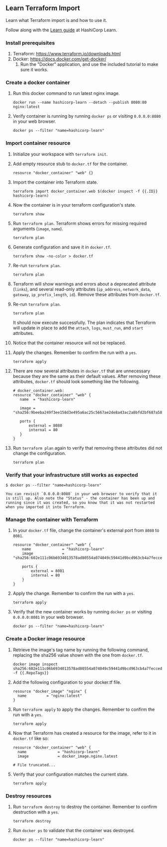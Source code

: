## Learn Terraform Import

Learn what Terraform import is and how to use it.

Follow along with the [Learn guide](https://learn.hashicorp.com/FIXME) at HashiCorp Learn.

### Install prerequisites

1. Terraform: https://www.terraform.io/downloads.html
1. Docker: https://docs.docker.com/get-docker/
    1. Run the "Docker" application, and use the included tutorial to make sure it works.

### Create a docker container

1. Run this docker command to run latest nginx image.

    ```shell
    docker run --name hashicorp-learn --detach --publish 8080:80 nginx:latest
    ```

1. Verify container is running by running `docker ps` or visiting `0.0.0.0:8080` in your web browser.
    ```shell
    docker ps --filter "name=hashicorp-learn"
    ```

### Import container resource

1. Initialize your workspace with `terraform init`.
1. Add empty resource stub to `docker.tf` for the container.

    ```hcl
    resource "docker_container" "web" {}
    ```

1. Import the container into Terraform state.

    ```shell
    terraform import docker_container.web $(docker inspect -f {{.ID}} hashicorp-learn)
    ```

1. Now the container is in your terraform configuration's state.

    ```shell
    terraform show
    ```

1. Run `terraform plan`. Terraform shows errors for missing required arguments (`image`, `name`).

    ```shell
    terraform plan
    ```

1. Generate configuration and save it in `docker.tf`.

    ```shell
    terraform show -no-color > docker.tf
    ```

1. Re-run `terraform plan`.
    ```shell
    terraform plan
    ```

1. Terraform will show warnings and errors about a deprecated attribute (`links`), and several read-only attributes (`ip_address`, `network_data`, `gateway`, `ip_prefix_length`, `id`). Remove these attributes from `docker.tf`.

1. Re-run `terraform plan`.

    ```shell
    terraform plan
    ```

    It should now execute successfully. The plan indicates that Terraform will update in place to add the `attach`, `logs`, `must_run`, and `start` attributes.

1. Notice that the container resource will not be replaced.
1. Apply the changes. Remember to confirm the run with a `yes`.

    ```shell
    terraform apply
    ```

1. There are now several attributes in `docker.tf` that are unnecessary because they are the same as their default values. After removing these attributes, `docker.tf` should look something like the following.

    ```hcl
    # docker_container.web:
    resource "docker_container" "web" {
       name  = "hashicorp-learn"

       image = "sha256:9beeba249f3ee158d3e495a6ac25c5667ae2de8a43ac2a8bfd2bf687a58c06c9"

       ports {
           external = 8080
           internal = 80
       }
    }
    ```

1. Run `terraform plan` again to verify that removing these attributes did not change the configuration.

    ```shell
    terraform plan
    ```

### Verify that your infrastructure still works as expected

```shell
$ docker ps --filter "name=hashicorp-learn"
```

    You can revisit `0.0.0.0:8080` in your web browser to verify that it is still up. Also note the "Status" - the container has been up and running since it was created, so you know that it was not restarted when you imported it into Terraform.

### Manage the container with Terraform

1. In your `docker.tf` file, change the container's external port from `8080` to `8081`.

    ```hcl
    resource "docker_container" "web" {
        name              = "hashicorp-learn"
        image             = "sha256:602e111c06b6934013578ad80554a074049c59441d9bcd963cb4a7feccede7a5"

        ports {
            external = 8081
            internal = 80
        }
    }
    ```

1. Apply the change. Remember to confirm the run with a `yes`.

    ```shell
    terraform apply
    ```

1. Verify that the new container works by running `docker ps` or visiting `0.0.0.0:8081` in your web browser.

    ```shell
    docker ps --filter "name=hashicorp-learn"
    ```

### Create a Docker image resource

1. Retrieve the image's tag name by running the following command, replacing the sha256 value shown with the one from `docker.tf`.

    ```shell
    docker image inspect sha256:602e111c06b6934013578ad80554a074049c59441d9bcd963cb4a7feccede7a -f {{.RepoTags}}
    ```

1. Add the following configuration to your docker.tf file.

    ```hcl
    resource "docker_image" "nginx" {
      name         = "nginx:latest"
    }
    ```

1. Run `terraform apply` to apply the changes. Remember to confirm the run with a `yes`.

    ```shell
    terraform apply
    ```

1. Now that Terraform has created a resource for the image, refer to it in `docker.tf` like so:

    ```hcl
    resource "docker_container" "web" {
      name              = "hashicorp-learn"
      image             = docker_image.nginx.latest

    # File truncated...
    ```

1. Verify that your configuration matches the current state.

    ```shell
    terraform apply
    ```

### Destroy resources

1. Run `terraform destroy` to destroy the container. Remember to confirm destruction with a `yes`.

    ```shell
    terraform destroy
    ```

1. Run `docker ps` to validate that the container was destroyed.

    ```shell
    docker ps --filter "name=hashicorp-learn"
    ```
